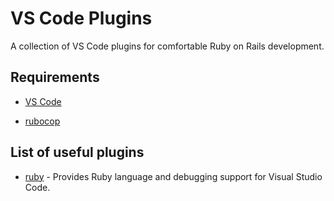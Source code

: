 # VS Code Plugins
A collection of VS Code plugins for comfortable Ruby on Rails development.

## Requirements

* [VS Code](https://code.visualstudio.com/)

* [rubocop](https://github.com/bbatsov/rubocop)

## List of useful plugins

* [ruby](https://marketplace.visualstudio.com/items?itemName=rebornix.Ruby) - Provides Ruby language and debugging support for Visual Studio Code.
